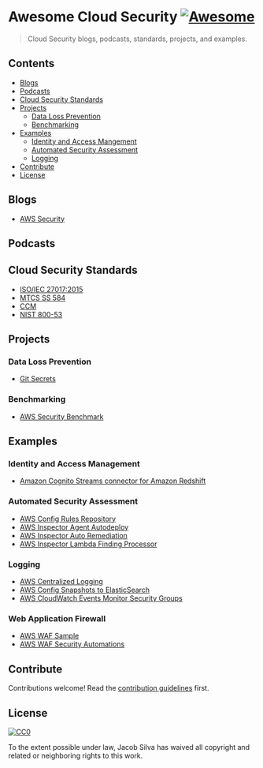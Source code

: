 # Awesome Cloud Security [![Awesome](https://cdn.rawgit.com/sindresorhus/awesome/d7305f38d29fed78fa85652e3a63e154dd8e8829/media/badge.svg)](https://github.com/sindresorhus/awesome)

> Cloud Security blogs, podcasts, standards, projects, and examples.


## Contents

* [Blogs](#blogs)
* [Podcasts](#podcasts)
* [Cloud Security Standards](#cloud-security-standards)
* [Projects](#projects)
  * [Data Loss Prevention](#data-loss-prevention)
  * [Benchmarking](#benchmarking)
* [Examples](#examples)
  * [Identity and Access Mangement](#identity-and-access-management)
  * [Automated Security Assessment](#automated-security-assessment)
  * [Logging](#logging)
* [Contribute](#contribute)
* [License](#license)

## Blogs

* [AWS Security](https://aws.amazon.com/blogs/security/)

## Podcasts

## Cloud Security Standards

* [ISO/IEC 27017:2015](https://www.iso.org/standard/43757.html)
* [MTCS SS 584](https://www.imda.gov.sg/industry-development/infrastructure/ict-standards-and-frameworks/mtcs-certification-scheme/multi-tier-cloud-security-certified-cloud-services)
* [CCM](https://cloudsecurityalliance.org/group/cloud-controls-matrix)
* [NIST 800-53](https://nvd.nist.gov/800-53)
## Projects

### Data Loss Prevention

* [Git Secrets](https://github.com/awslabs/git-secrets)

### Benchmarking

* [AWS Security Benchmark](https://github.com/awslabs/aws-security-benchmark)

## Examples

### Identity and Access Management

* [Amazon Cognito Streams connector for Amazon Redshift](https://github.com/awslabs/amazon-cognito-streams-sample)


### Automated Security Assessment

* [AWS Config Rules Repository](https://github.com/awslabs/aws-config-rules)
* [AWS Inspector Agent Autodeploy](https://github.com/awslabs/amazon-inspector-agent-autodeploy)
* [AWS Inspector Auto Remediation](https://github.com/awslabs/amazon-inspector-auto-remediate)
* [AWS Inspector Lambda Finding Processor](https://github.com/awslabs/amazon-inspector-finding-forwarder)

### Logging

* [AWS Centralized Logging](https://github.com/awslabs/aws-centralized-logging)
* [AWS Config Snapshots to ElasticSearch](https://github.com/awslabs/aws-config-to-elasticsearch)
* [AWS CloudWatch Events Monitor Security Groups](https://github.com/awslabs/cwe-monitor-secgrp)


### Web Application Firewall

* [AWS WAF Sample](https://github.com/awslabs/aws-waf-sample)
* [AWS WAF Security Automations](https://github.com/awslabs/aws-waf-security-automations)


## Contribute

Contributions welcome! Read the [contribution guidelines](contributing.md) first.


## License

[![CC0](http://mirrors.creativecommons.org/presskit/buttons/88x31/svg/cc-zero.svg)](http://creativecommons.org/publicdomain/zero/1.0)

To the extent possible under law, Jacob Silva has waived all copyright and
related or neighboring rights to this work.
